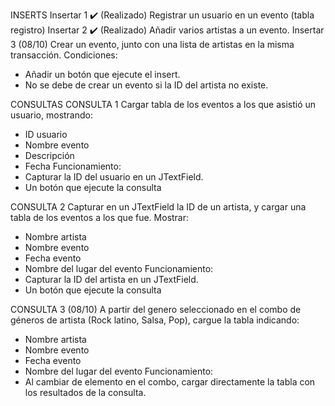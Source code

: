 INSERTS
Insertar 1 ✔️ (Realizado)
Registrar un usuario en un evento (tabla registro)
Insertar 2 ✔️ (Realizado)
Añadir varios artistas a un evento.
Insertar 3 (08/10)
Crear un evento, junto con una lista de artistas en la misma transacción.
Condiciones:
-	Añadir un botón que ejecute el insert.
-	No se debe de crear un evento si la ID del artista no existe.

CONSULTAS
CONSULTA 1
Cargar tabla de los eventos a los que asistió un usuario, mostrando:
-	ID usuario
-	Nombre evento
-	Descripción
-	Fecha
Funcionamiento:
-	Capturar la ID del usuario en un JTextField.
-	Un botón que ejecute la consulta

CONSULTA 2
Capturar en un JTextField la ID de un artista, y cargar una tabla de los eventos a los que fue.
Mostrar:
-	Nombre artista
-	Nombre evento
-	Fecha evento
-	Nombre del lugar del evento
Funcionamiento:
-	Capturar la ID del artista en un JTextField.
-	Un botón que ejecute la consulta


CONSULTA 3 (08/10)
A partir del genero seleccionado en el combo de géneros de artista (Rock latino, Salsa, Pop), cargue la tabla indicando:
-	Nombre artista
-	Nombre evento
-	Fecha evento
-	Nombre del lugar del evento
Funcionamiento:
-	Al cambiar de elemento en el combo, cargar directamente la tabla con los resultados de la consulta.


